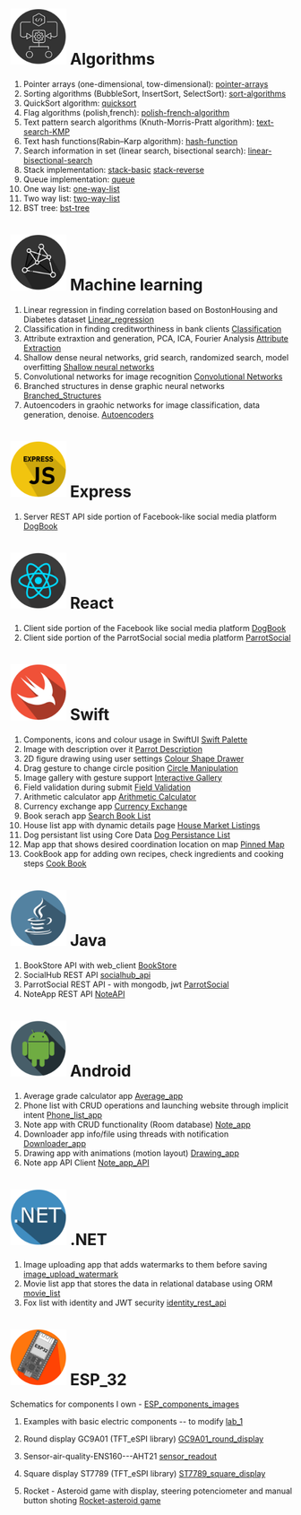 
<!--
# Bigger projects:
 - System Operacyjny (projekt w QtCreator - C++):
 https://github.com/RobertNeat/Operating-System
 - Multi page webste using Bootstrap:
 https://github.com/RobertNeat/City_Gardeners
 - BookStore application (using Java,MySQL, HTML, CSS,Javascript, with micro services)
 https://github.com/RobertNeat/BookStore

 
# Operating systems (Linux / C): 
1. Bash scripts: <span style="color:grey">Lab 4</span>
    * [compact-ifconfig](https://github.com/RobertNeat/compact-ifconfig) (SED/AWK) <span style="color:grey"> 4.6</span>
    * [number-to-graph](https://github.com/RobertNeat/number-to-graph) (AWK) <span style="color:grey"> 4.7</span>
    * [number-to-polynomial](https://github.com/RobertNeat/number-to-polynomial) (SED/AWK) <span style="color:grey"> 4.8</span>
1. [The-Beatles](https://github.com/RobertNeat/The-Beatles) (Makefile) <span style="color:grey">Lab 5 (5.2-5.7)</span>
1. [hello-world-makefile](https://github.com/RobertNeat/hello-world-makefile) <span style="color:grey">Lab 6</span>
1. Multi process communication: <span style="color:grey">Lab 7</span>
    * PART 1:
        * [fork-function](https://github.com/RobertNeat/fork-function) <span style="color:grey"> 7.1</span>
        * [ancestor-descendant](https://github.com/RobertNeat/ancestor-descendant) <span style="color:grey"> 7.2-7.3</span>
        * [orphan-process](https://github.com/RobertNeat/orphan-process) <span style="color:grey"> 7.4</span>
        * [zombie-process](https://github.com/RobertNeat/zombie-process) <span style="color:grey"> 7.5</span>
        * [waiting-ancestor](https://github.com/RobertNeat/waiting-ancestor) <span style="color:grey"> 7.7</span>
        * [random-exit-status](https://github.com/RobertNeat/random-exit-status) <span style="color:grey"> 7.8</span>
        * [system-functions](https://github.com/RobertNeat/system-functions) <span style="color:grey"> 7.9</span>
1. Exit codes: <span style="color:grey">Lab 7</span>
    * PART 2:
        * [signals-sigint-sigquit](https://github.com/RobertNeat/signals-sigint-sigquit) <span style="color:grey"> 7.15</span>
        * [ancestor-active-wait-for-descendant](https://github.com/RobertNeat/ancestor-active-wait-for-descendant) <span style="color:grey"> 7.16</span>
    * PART 3:
        * [client-server-programs](https://github.com/RobertNeat/client-server-programs) (popen)<span style="color:grey"> 7.18</span>
1. FIFO multiprocess communication: <span style="color:grey">Lab 7</span>
    * PART 3:
        * [single(ancestor-descendant)-FIFO_file](https://github.com/RobertNeat/single-ancestor-descendant--FIFO_file) <span style="color:grey"> 7.21</span>
        * [multi(ancestor-descendant)-FIFO_file](https://github.com/RobertNeat/multi-ancestor-descendant--FIFO_file) <span style="color:grey"> 7.22</span>
        * [multi(ancestor-descendant)-FIFO_file-NonBlock](https://github.com/RobertNeat/multi-ancestor-descendant--FIFO_file-NonBlock) <span style="color:grey"> 7.23</span>
1. [x] [Apollo-message-queue](https://github.com/RobertNeat/Apollo-message-queue) <span style="color:grey">Lab 7</span>
- [x] [Disc-usage-monitor](https://github.com/RobertNeat/Disc-usage-monitor) <span style="color:grey">Zaliczeniowe_1 </span>
- [x] [Calculate-cube/square-makefile](https://github.com/RobertNeat/Calculate-cube-square-makefile) <span style="color:grey">Zaliczeniowe_2 </span>


   
# Data structures (C++): 
- przeniesione do nowego

   
# Object-oriented programming (C++): 
1. C/ C++ differences:
    * [c-cpp-differences](https://github.com/RobertNeat/c-cpp-differences)
1. Class and object:
    * [class-object](https://github.com/RobertNeat/class-object)
1. Class methods (variable, pointer, reference):
    * [class-methods](https://github.com/RobertNeat/class-methods)
1. Class memebers and method parameters (this pointer):
    * [class-members-parameters](https://github.com/RobertNeat/class-members-parameters)
1. Hermetization, inheritance:
    * [hermetization-inheritance](https://github.com/RobertNeat/hermetization-inheritance)
1. Polymorphism:
    * [polymorphism](https://github.com/RobertNeat/polymorphism)
1. Class - object relation:
    * [class-object-relation](https://github.com/RobertNeat/class-object-relation)
1. Befriended classes:
    * [befriended-classes](https://github.com/RobertNeat/befriended-classes)
1. Operator overloading:
    * [operator-overloading](https://github.com/RobertNeat/operator-overloading)


# Semester 5:
...


# Semester 6:
...


Semetry 1-4 są raczej przeglądnięte

# Semester 7:
 - SALESFORCE - ...
 - Java - ...

# Platform projects
<table>
 <tr>
  <td align="center">
   <img src="https://cdn.jsdelivr.net/gh/devicons/devicon/icons/androidstudio/androidstudio-original.svg" width="150" height="150"/><br/>
   https://github.com/RobertNeat/Android_projects<br/>
   <strong>Android Studio</strong>
  </td>
  <td>
   <img src="https://cdn.jsdelivr.net/gh/devicons/devicon/icons/java/java-original.svg" width="150" height="150"/><br/>
   https://github.com/RobertNeat/java-project-list
   <br /><strong>Java</strong>
</td>
 </tr>
</table>
-->





<!--Lepsze repo:--->

# <img src="https://github.com/RobertNeat/programming_icons/blob/main/algorithm_icon.png" width="100px" height="100px"/> Algorithms

1. Pointer arrays (one-dimensional, tow-dimensional):
[pointer-arrays](https://github.com/RobertNeat/pointer-arrays)
1. Sorting algorithms (BubbleSort, InsertSort, SelectSort):
[sort-algorithms](https://github.com/RobertNeat/sort-algorithms)
1. QuickSort algorithm:
[quicksort](https://github.com/RobertNeat/quicksort)
1. Flag algorithms (polish,french):
[polish-french-algorithm](https://github.com/RobertNeat/polish-french-algorithm)
1. Text pattern search algorithms (Knuth-Morris-Pratt algorithm):
[text-search-KMP](https://github.com/RobertNeat/text-search-KMP)
1. Text hash functions(Rabin–Karp algorithm):
[hash-function](https://github.com/RobertNeat/hash-function)
1. Search information in set (linear search, bisectional search):
[linear-bisectional-search](https://github.com/RobertNeat/linear-bisectional-search)
1. Stack implementation:
[stack-basic](https://github.com/RobertNeat/stack-implementation)
[stack-reverse](https://github.com/RobertNeat/stack-reverse)
1. Queue implementation:
[queue](https://github.com/RobertNeat/queue)
1. One way list:
[one-way-list](https://github.com/RobertNeat/one-way-list)
1. Two way list:
[two-way-list](https://github.com/RobertNeat/two-way-list)
1. BST tree:
[bst-tree](https://github.com/RobertNeat/bst-tree)

# <img src="https://github.com/RobertNeat/programming_icons/blob/main/ai_icon.png" width="100px" height="100px"/> Machine learning

1. Linear regression in finding correlation based on BostonHousing and Diabetes dataset
[Linear_regression](https://github.com/RobertNeat/Linear_regression)
1. Classification in finding creditworthiness in bank clients
[Classification](https://github.com/RobertNeat/Classification)
1. Attribute extraxtion and generation, PCA, ICA, Fourier Analysis
[Attribute Extraction](https://github.com/RobertNeat/Attribute_extraction)
1. Shallow dense neural networks, grid search, randomized search, model overfitting
[Shallow neural networks](https://github.com/RobertNeat/Shallow_neural_networks)
1. Convolutional networks for image recognition
[Convolutional Networks](https://github.com/RobertNeat/Convolutional_Networks)
1. Branched structures in dense graphic neural networks
[Branched_Structures](https://github.com/RobertNeat/Branched_Structures)
1. Autoencoders in graohic networks for image classification, data generation, denoise.
[Autoencoders](https://github.com/RobertNeat/Autoencoder)

<!--przejżane laby 1-9-->

# <img src="https://github.com/RobertNeat/programming_icons/blob/main/express_icon.png" width="100px" height="100px"/> Express
1. Server REST API side portion of Facebook-like social media platform 
[DogBook](https://github.com/RobertNeat/Dogbook)

# <img src="https://github.com/RobertNeat/programming_icons/blob/main/react_icon.png" width="100px" height="100px"/> React
1. Client side portion of the Facebook like social media platform
[DogBook](https://github.com/RobertNeat/Dogbook)
1. Client side portion of the ParrotSocial social media platform
[ParrotSocial](https://github.com/RobertNeat/parrotsocial-react-client)

# <img src="https://github.com/RobertNeat/programming_icons/blob/main/swift_icon.png" width="100px" height="100px"/> Swift

1. Components, icons and colour usage in SwiftUI
[Swift Palette](https://github.com/RobertNeat/Swift_palette)
1. Image with description over it
[Parrot Description](https://github.com/RobertNeat/Parrot_description)
1. 2D figure drawing using user settings
[Colour Shape Drawer](https://github.com/RobertNeat/Colour_shape_drawer)
1. Drag gesture to change circle position
[Circle Manipulation](https://github.com/RobertNeat/Circle_manipulation)
1. Image gallery with gesture support 
[Interactive Gallery](https://github.com/RobertNeat/Interactive_gallery)
1. Field validation during submit
[Field Validation](https://github.com/RobertNeat/Field_validation)
1. Arithmetic calculator app
[Arithmetic Calculator](https://github.com/RobertNeat/Arithmetic_calculator)
1. Currency exchange app 
[Currency Exchange](https://github.com/RobertNeat/Currency_exchange)
1. Book serach app
[Search Book List](https://github.com/RobertNeat/Search_book_list)
1. House list app with dynamic details page
[House Market Listings](https://github.com/RobertNeat/House_market_listings)
1. Dog persistant list using Core Data
[Dog Persistance List](https://github.com/RobertNeat/Dog_persistance_list)
1. Map app that shows desired coordination location on map
[Pinned Map](https://github.com/RobertNeat/Pinned_map)
1. CookBook app for adding own recipes, check ingredients and cooking steps
[Cook Book](https://github.com/RobertNeat/CookBook)


# <img src="https://github.com/RobertNeat/programming_icons/blob/main/java_icon.png" width="100px" height="100px"/> Java
<!--https://github.com/RobertNeat/hashing-example-->

<!--
Projekty Java do ogarnięcia:
priv	https://github.com/RobertNeat/socialhub_api
-->

1. BookStore API with web_client
[BookStore](https://github.com/RobertNeat/BookStore)
1. SocialHub REST API
[socialhub_api](https://github.com/RobertNeat/socialhub_api)
1. ParrotSocial REST API - with mongodb, jwt
[ParrotSocial](https://github.com/RobertNeat/ParrotSocial)
1. NoteApp REST API
[NoteAPI](https://github.com/RobertNeat/NoteAPI)

# <img src="https://github.com/RobertNeat/programming_icons/blob/main/android_icon.png" width="100px" height="100px"/> Android

1. Average grade calculator app
[Average_app](https://github.com/RobertNeat/Average_app)
1. Phone list with CRUD operations and launching website through implicit intent
[Phone_list_app](https://github.com/RobertNeat/Phone_list_app)
1. Note app with CRUD functionality (Room database)
[Note_app](https://github.com/RobertNeat/Note_app)
1. Downloader app info/file using threads with notification
[Downloader_app](https://github.com/RobertNeat/Downloader_app)
1. Drawing app with animations (motion layout)
[Drawing_app](https://github.com/RobertNeat/Drawing_app)
1. Note app API Client
[Note_app_API](https://github.com/RobertNeat/Note_app_API)


# <img src="https://github.com/RobertNeat/programming_icons/blob/main/net_icon.png" width="100px" height="100px"/> .NET

1. Image uploading app that adds watermarks to them before saving
[image_upload_watermark](https://github.com/RobertNeat/image_upload_watermark)
1. Movie list app that stores the data in relational database using ORM
[movie_list](https://github.com/RobertNeat/movie_list)
1. Fox list with identity and JWT security
[identity_rest_api](https://github.com/RobertNeat/identity_rest_api)

# <img src="https://github.com/RobertNeat/programming_icons/blob/main/esp_icon.png" width="100px" height="100px"/> ESP_32
Schematics for components I own - [ESP_components_images](https://github.com/RobertNeat/ESP_components_images)
1. Examples with basic electric components -- to modify
[lab_1](https://github.com/RobertNeat/iot-LAB_1)


1. Round display GC9A01 (TFT_eSPI library)
[GC9A01_round_display](https://github.com/RobertNeat/GC9A01_round_disp)
1. Sensor-air-quality-ENS160---AHT21
[sensor_readout](https://github.com/RobertNeat/Sensor-air-quality-ENS160---AHT21)
1. Square display ST7789 (TFT_eSPI library)
[ST7789_square_display](https://github.com/RobertNeat/ST7789_square_disp)
1. Rocket - Asteroid game with display, steering potenciometer and manual button shoting
[Rocket-asteroid game](https://github.com/RobertNeat/Rocket-Asteroid_game)


<!--https://simpleicons.org/?q=swiftui-->
<!--rozwijane listy: https://gist.github.com/scmx/eca72d44afee0113ceb0349dd54a84a2-->
<!--<input type="checkbox" disabled />-->
<!--<input type="checkbox" checked />-->
<!--https://banner.godori.dev/ height:150-->
<!--https://shields.io/-->
<!--https://carbon.now.sh/-->
